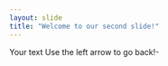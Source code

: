 ```yaml
---
layout: slide
title: "Welcome to our second slide!"
---
```

Your text
Use the left arrow to go back!-
